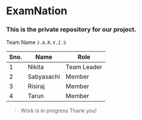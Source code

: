 # ExamNation

### This is the private repository for our project.


Team Name `J.A.R.V.I.S`


|Sno.|Name|Role|
|---|---|---|
|1|Nikita|Team Leader|
|2|Sabyasachi|Member|
|3|Risiraj|Member|
|4|Tarun|Member|

>Work is in progress Thank you!

